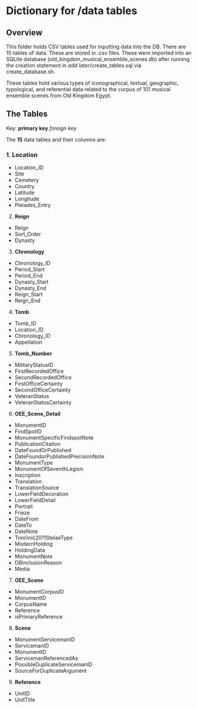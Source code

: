 # Dictionary for /data tables

## Overview

This folder holds CSV tables used for inputting data into the DB. There are 15 tables of data. These are stored in .csv files. These were imported into an SQLite database (old_kingdom_musical_ensemble_scenes.db) after running the creation statement in *add later*/create_tables.sql via create_database.sh.

These tables hold various types of iconographical, textual, geographic, typological, and referential data related to the corpus of 101 musical ensemble scenes from Old Kingdom Egypt.

## The Tables

Key:
**primary key**
*foreign key*

The **15** data tables and their columns are:

### 1. Location
* Location_ID
* Site
* Cemetery
* Country
* Latitude
* Longitude
* Pleiades_Entry
2. **Reign**
* Reign
* Sort_Order
* Dynasty
3. **Chronology**
* Chronology_ID
* Period_Start
* Period_End
* Dynasty_Start
* Dynasty_End
* Reign_Start
* Reign_End
4. **Tomb**
* Tomb_ID
* Location_ID
* Chronology_ID
* Appellation
5. **Tomb_Number**
* MilitaryStatusID
* FirstRecordedOffice
* SecondRecordedOffice
* FirstOfficeCertainty
* SecondOfficeCertainty
* VeteranStatus
* VeteranStatusCertainty
6. **OEE_Scene_Detail**
* MonumentID
* FindSpotID
* MonumentSpecificFindspotNote
* PublicationCitation
* DateFoundOrPublished
* DateFoundorPublishedPrecisionNote
* MonumentType
* MonumentOfSeventhLegion
* Inscription
* Translation
* TranslationSource
* LowerFieldDecoration
* LowerFieldDetail
* Portrait
* Frieze
* DateFrom
* DateTo
* DateNote
* Tončinić2011StelaeType
* ModernHolding
* HoldingData
* MonumentNote
* DBInclusionReason
* Media
7. **OEE_Scene**
* MonumentCorpusID
* MonumentID
* CorpusName
* Reference
* isPrimaryReference
8. **Scene**
* MonumentServicemanID
* ServicemanID
* MonumentID
* ServicemanReferencedAs
* PossibleDuplicateServicemanID
* SourceForDuplicateArgument
9. **Reference**
* UnitID
* UnitTitle
